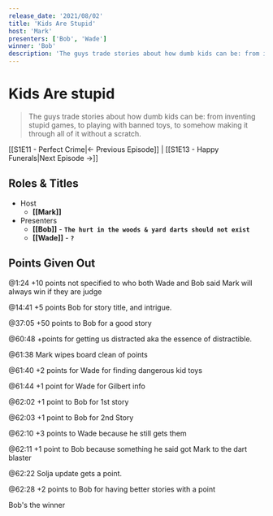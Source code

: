 ```yaml
---
release_date: '2021/08/02'
title: 'Kids Are Stupid'
host: 'Mark'
presenters: ['Bob', 'Wade']
winner: 'Bob'
description: 'The guys trade stories about how dumb kids can be: from inventing stupid games, to playing with banned toys, to somehow making it through all of it without a scratch.'
---
```


# Kids Are stupid

> The guys trade stories about how dumb kids can be: from inventing stupid games, to playing with banned toys, to somehow making it through all of it without a scratch.

[[S1E11 - Perfect Crime|← Previous Episode]] | [[S1E13 - Happy Funerals|Next Episode →]]

## Roles & Titles

- Host
  - **[[Mark]]**
- Presenters
  - **[[Bob]]** - **`The hurt in the woods & yard darts should not exist`**
  - **[[Wade]]** - **`?`**

## Points Given Out

@1:24 +10 points not specified to who both Wade and Bob said Mark will always win if they are judge

@14:41 +5 points Bob for story title, and intrigue.

@37:05 +50 points to Bob for a good story

@60:48 +points for getting us distracted aka the essence of distractible.

@61:38 Mark wipes board clean of points

@61:40 +2 points for Wade for finding dangerous kid toys

@61:44 +1 point for Wade for Gilbert info

@62:02 +1 point to Bob for 1st story

@62:03 +1 point to Bob for 2nd Story

@62:10 +3 points to Wade because he still gets them

@62:11 +1 point to Bob because something he said got Mark to the dart blaster

@62:22 Solja update gets a point.

@62:28 +2 points to Bob for having better stories with a point

Bob's the winner
